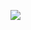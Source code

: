 ![](http://www.plantuml.com/plantuml/proxy?cache=no&src=https://raw.githubusercontent.com/OS-IS/ai202-bogachik/refs/heads/laboratory-work-2/Laboratory-work-2/UML-Deployment.puml)
